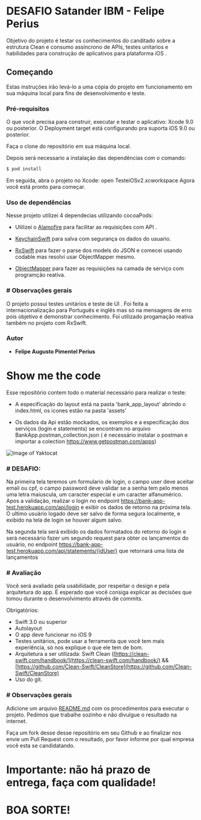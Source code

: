 # **DESAFIO Satander IBM - Felipe Perius**

Objetivo do projeto é testar os conhecimentos do canditado sobre a estrutura Clean e consumo assíncrono de APIs, testes unitarios e habilidades para construção de aplicativos para plataforma iOS .

## Começando
Estas instruções irão levá-lo a uma cópia do projeto em funcionamento em sua máquina local para fins de desenvolvimento e teste.

### Pré-requisitos
O que você precisa para construir, executar e testar o aplicativo:
Xcode 9.0 ou posterior. 
O Deployment target está configurando pra suporta iOS 9.0 ou posterior.

Faça o clone do repositório em sua máquina local.

 Depois será necessario a instalação das dependências com o comando:
```bash
$ pod install
```

Em seguida, abra o projeto no Xcode:
open TesteiOSv2.xcworkspace Agora você está pronto para começar.

### Uso de dependências 

Nesse projeto utilizei 4 dependecias utilizando cocoaPods:
* Utilizei o  [Alamofire](https://github.com/Alamofire/Alamofire) para facilitar as requisições com API .
* [KeychainSwift](https://github.com/evgenyneu/keychain-swift) para salva com segurança os dados do usuario.

* [RxSwift](https://github.com/ReactiveX/RxSwift) para fazer o parse dos models do JSON e comecei usando codable mas resolvi usar ObjectMapper mesmo.

* [ObjectMapper](https://github.com/tristanhimmelman/ObjectMapper) para fazer as requisições na camada de serviço com programção reativa.

### # Observações gerais

O projeto possui testes unitários e teste de UI . Foi feita a internacionalização para Português e inglês mas só na mensagens de erro pois objetivo é demonstrar conhecimento. Foi utilizado progamação reativa também no projeto com RxSwift. 

### Autor 
- **Felipe Augusto Pimentel Perius**

# Show me the code

Esse repositório contem todo o material necessário para realizar o teste: 
- A especificação do layout está na pasta 'bank_app_layout' abrindo o index.html, os icones estão na pasta 'assets'

- Os dados da Api estão mockados, os exemplos e a especificação dos serviços (login e statements) se encontram no arquivo BankApp.postman_collection.json ( é necessário instalar o postman e importar a colection https://www.getpostman.com/apps)

![Image of Yaktocat](https://github.com/SantanderTecnologia/TesteiOSv2/blob/master/telas.png)

### # DESAFIO:

Na primeira tela teremos um formulario de login, o campo user deve aceitar email ou cpf,
o campo password deve validar se a senha tem pelo menos uma letra maiuscula, um caracter especial e um caracter alfanumérico.
Apos a validação, realizar o login no endpoint https://bank-app-test.herokuapp.com/api/login e exibir os dados de retorno na próxima tela.
O ultimo usuário logado deve ser salvo de forma segura localmente, e exibido na tela de login se houver algum salvo. 

Na segunda tela será exibido os dados formatados do retorno do login e será necessário fazer um segundo request para obter os lançamentos do usuário, no endpoint https://bank-app-test.herokuapp.com/api/statements/{idUser} que retornará uma lista de lançamentos

### # Avaliação

Você será avaliado pela usabilidade, por respeitar o design e pela arquitetura do app. É esperado que você consiga explicar as decisões que tomou durante o desenvolvimento através de commits.

Obrigatórios:

* Swift 3.0 ou superior
* Autolayout
* O app deve funcionar no iOS 9
* Testes unitários, pode usar a ferramenta que você tem mais experiência, só nos explique o que ele tem de bom.
* Arquitetura a ser utilizada: Swift Clean ([https://clean-swift.com/handbook/](https://clean-swift.com/handbook/) && [https://github.com/Clean-Swift/CleanStore](https://github.com/Clean-Swift/CleanStore)
* Uso do git.

### # Observações gerais

Adicione um arquivo [README.md](http://README.md) com os procedimentos para executar o projeto.
Pedimos que trabalhe sozinho e não divulgue o resultado na internet.

Faça um fork desse desse repositório em seu Github e ao finalizar nos envie um Pull Request com o resultado, por favor informe por qual empresa você esta se candidatando.

# Importante: não há prazo de entrega, faça com qualidade!

# BOA SORTE!
